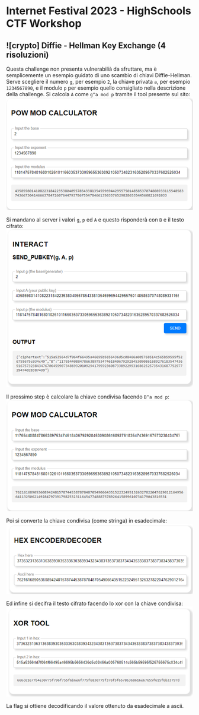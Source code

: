 # Internet Festival 2023 - HighSchools CTF Workshop

## ![crypto] Diffie - Hellman Key Exchange (4 risoluzioni)

Questa challenge non presenta vulnerabilià da sfruttare, ma è semplicemente un esempio guidato di uno scambio di chiavi Diffie-Hellman. Serve scegliere il numero `g`, per esempio `2`, la chiave privata `a`, per esempio `1234567890`, e il modulo `p` per esempio quello consigliato nella descrizione della challenge. Si calcola `A` come `g^a mod p` tramite il tool presente sul sito: ![screenshot](./writeup/dh-1.png)

Si mandano al server i valori `g`, `p` ed `A` e questo risponderà con `B` e il testo cifrato: ![screenshot](./writeup/dh-2.png)

Il prossimo step è calcolare la chiave condivisa facendo `B^a mod p`: ![screenshot](./writeup/dh-3.png)

Poi si converte la chiave condivisa (come stringa) in esadecimale: ![screenshot](./writeup/dh-4.png)

Ed infine si decifra il testo cifrato facendo lo xor con la chiave condivisa: ![screenshot](./writeup/dh-5.png)

La flag si ottiene decodificando il valore ottenuto da esadecimale a ascii.
